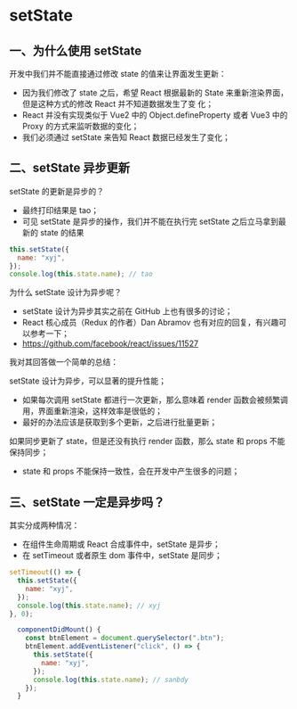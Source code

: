 # setState
## 一、为什么使用 setState

开发中我们并不能直接通过修改 state 的值来让界面发生更新：

- 因为我们修改了 state 之后，希望 React 根据最新的 State 来重新渲染界面，但是这种方式的修改 React 并不知道数据发生了变
  化；
- React 并没有实现类似于 Vue2 中的 Object.defineProperty 或者 Vue3 中的 Proxy 的方式来监听数据的变化；
- 我们必须通过 setState 来告知 React 数据已经发生了变化；

## 二、setState 异步更新

setState 的更新是异步的？

- 最终打印结果是 tao；
- 可见 setState 是异步的操作，我们并不能在执行完 setState 之后立马拿到最新的 state 的结果

```js
this.setState({
  name: "xyj",
});
console.log(this.state.name); // tao
```

为什么 setState 设计为异步呢？

- setState 设计为异步其实之前在 GitHub 上也有很多的讨论；
- React 核心成员（Redux 的作者）Dan Abramov 也有对应的回复，有兴趣可以参考一下；
- https://github.com/facebook/react/issues/11527

我对其回答做一个简单的总结：

setState 设计为异步，可以显著的提升性能；

- 如果每次调用 setState 都进行一次更新，那么意味着 render 函数会被频繁调用，界面重新渲染，这样效率是很低的；
- 最好的办法应该是获取到多个更新，之后进行批量更新；

如果同步更新了 state，但是还没有执行 render 函数，那么 state 和 props 不能保持同步；

- state 和 props 不能保持一致性，会在开发中产生很多的问题；

## 三、setState 一定是异步吗？

其实分成两种情况：

- 在组件生命周期或 React 合成事件中，setState 是异步；
- 在 setTimeout 或者原生 dom 事件中，setState 是同步；

```js
setTimeout(() => {
  this.setState({
    name: "xyj",
  });
  console.log(this.state.name); // xyj
}, 0);
```

```js
  componentDidMount() {
    const btnElement = document.querySelector(".btn");
    btnElement.addEventListener("click", () => {
      this.setState({
        name: "xyj",
      });
      console.log(this.state.name); // sanbdy
    });
  }
```
